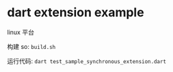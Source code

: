 # dart extension example

linux 平台

构建 so: `build.sh`

运行代码: `dart test_sample_synchronous_extension.dart`
